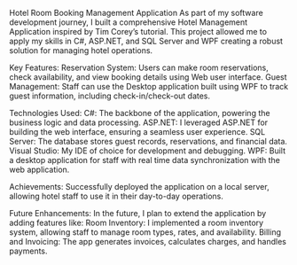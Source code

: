 Hotel Room Booking Management Application
As part of my software development journey, I built a comprehensive Hotel Management Application inspired by Tim Corey’s tutorial. This project allowed me to apply my skills in C#, ASP.NET, and SQL Server and WPF creating a robust solution for managing hotel operations.

Key Features:
Reservation System: Users can make room reservations, check availability, and view booking details using Web user interface.
Guest Management: Staff can use the Desktop application built using WPF to track guest information, including check-in/check-out dates.

Technologies Used:
C#: The backbone of the application, powering the business logic and data processing.
ASP.NET: I leveraged ASP.NET for building the web interface, ensuring a seamless user experience.
SQL Server: The database stores guest records, reservations, and financial data.
Visual Studio: My IDE of choice for development and debugging.
WPF: Built a desktop application for staff with real time data synchronization with the web application.

Achievements:
Successfully deployed the application on a local server, allowing hotel staff to use it in their day-to-day operations.

Future Enhancements:
In the future, I plan to extend the application by adding features like:
Room Inventory: I implemented a room inventory system, allowing staff to manage room types, rates, and availability.
Billing and Invoicing: The app generates invoices, calculates charges, and handles payments.
